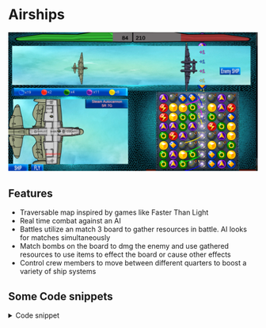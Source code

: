# Airships

![Image](/assets/airship.png)

## Features

- Traversable map inspired by games like Faster Than Light
- Real time combat against an AI
- Battles utilize an match 3 board to gather resources in battle. AI looks for matches simultaneously
- Match bombs on the board to dmg the enemy and use gathered resources to use items to effect the board or cause other effects
- Control crew members to move between different quarters to boost a variety of ship systems

## Some Code snippets

<details>
<summary>Code snippet</summary>

{% highlight ruby %}
```csharp
public class GunDestroyRow : GunBase
{
    public override void OnButtonDown()
    {
        matches.playersTurn = true;
        if (Coroutine.choosingBlock == true)
        {
            Coroutine.choosingBlock = false;
            return;
        }
        swap.ResetClicks();
        if (blockStorage.checkBlocksFromStorageMultipleColor(colorsToUse, amountOfColorsToUse))
        {
            Coroutine.choosingBlock = true;
            Coroutine.StartChoosing(this, ChooseBlockCoroutine.Ability.ROW, soundClip);
        }
    }
}
```
{% endhighlight %}
</details>
